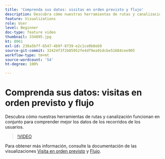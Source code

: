 ```yaml
---
title: 'Comprenda sus datos: visitas en orden previsto y flujo'
description: Descubra cómo nuestras herramientas de rutas y canalización funcionan en conjunto para comprender mejor los datos de los recorridos de los usuarios.
feature: Visualizations
role: User
level: Beginner
doc-type: feature video
thumbnail: 334095.jpg
kt: 8061
exl-id: 238a5bff-6547-4b9f-8739-e2c1ce0b8eb9
source-git-commit: 32424f3f2b05952fe4df9ea91dcbe51684cee905
workflow-type: tm+mt
source-wordcount: '54'
ht-degree: 100%

---
```


# Comprenda sus datos: visitas en orden previsto y flujo

Descubra cómo nuestras herramientas de rutas y canalización funcionan en conjunto para comprender mejor los datos de los recorridos de los usuarios.

>[!VIDEO](https://video.tv.adobe.com/v/3415647/?quality=12&learn=on&captions=spa)

Para obtener más información, consulte la documentación de las visualizaciones [Visita en orden previsto](https://experienceleague.adobe.com/docs/analytics/analyze/analysis-workspace/visualizations/fallout/fallout-flow.html?lang=es) y [Flujo](https://experienceleague.adobe.com/docs/analytics/analyze/analysis-workspace/visualizations/flow/flow.html?lang=es).
